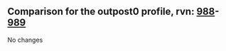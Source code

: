 ## Comparison for the outpost0 profile, rvn: [988](https://github.com/PRO100KatYT/FortniteProfileRevisions/tree/main/profiles/outpost0/988%20outpost0.json)-[989](https://github.com/PRO100KatYT/FortniteProfileRevisions/tree/main/profiles/outpost0/989%20outpost0.json)

No changes
